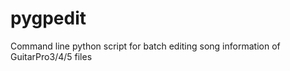 pygpedit
========

Command line python script for batch editing song information of GuitarPro3/4/5 files